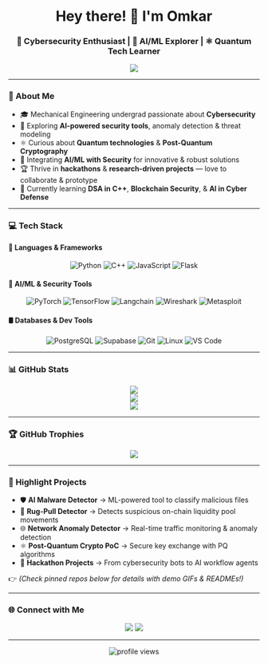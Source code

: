 <h1 align="center">Hey there! 👋 I'm Omkar</h1>
<h3 align="center">🔐 Cybersecurity Enthusiast | 🤖 AI/ML Explorer | ⚛️ Quantum Tech Learner</h3>

<p align="center">
  <img src="https://readme-typing-svg.herokuapp.com?font=Fira+Code&size=21&duration=3000&pause=1000&center=true&vCenter=true&width=480&lines=Passionate+about+Cybersecurity;AI+%2B+ML+for+Secure+Systems;Exploring+Quantum+Technologies;Always+Learning+%26+Building;❤️Hackathons+%26+Research+Projects"/>
</p>

---

### 🧠 About Me

- 🎓 Mechanical Engineering undergrad passionate about **Cybersecurity**
- 🔐 Exploring **AI-powered security tools**, anomaly detection & threat modeling
- ⚛️ Curious about **Quantum technologies** & **Post-Quantum Cryptography**
- 🤖 Integrating **AI/ML with Security** for innovative & robust solutions
- 🏆 Thrive in **hackathons** & **research-driven projects** — love to collaborate & prototype
- 🌱 Currently learning **DSA in C++**, **Blockchain Security**, & **AI in Cyber Defense**

---

### 💻 Tech Stack

#### 🚀 Languages & Frameworks
<div align="center">

![Python](https://img.shields.io/badge/Python-3776AB?style=for-the-badge&logo=python&logoColor=white)
![C++](https://img.shields.io/badge/C++-00599C?style=for-the-badge&logo=cplusplus&logoColor=white)
![JavaScript](https://img.shields.io/badge/JavaScript-F7DF1E?style=for-the-badge&logo=javascript&logoColor=black)
![Flask](https://img.shields.io/badge/Flask-000000?style=for-the-badge&logo=flask&logoColor=white)

</div>

#### 🧠 AI/ML & Security Tools
<div align="center">

![PyTorch](https://img.shields.io/badge/PyTorch-EE4C2C?style=for-the-badge&logo=pytorch&logoColor=white)
![TensorFlow](https://img.shields.io/badge/TensorFlow-FF6F00?style=for-the-badge&logo=tensorflow&logoColor=white)
![Langchain](https://img.shields.io/badge/LangChain-000000?style=for-the-badge)
![Wireshark](https://img.shields.io/badge/Wireshark-1679A7?style=for-the-badge&logo=wireshark&logoColor=white)
![Metasploit](https://img.shields.io/badge/Metasploit-272822?style=for-the-badge&logo=metasploit&logoColor=blue)

</div>

#### 🛢️ Databases & Dev Tools
<div align="center">

![PostgreSQL](https://img.shields.io/badge/PostgreSQL-336791?style=for-the-badge&logo=postgresql&logoColor=white)
![Supabase](https://img.shields.io/badge/Supabase-3ECF8E?style=for-the-badge&logo=supabase&logoColor=white)
![Git](https://img.shields.io/badge/Git-F05032?style=for-the-badge&logo=git&logoColor=white)
![Linux](https://img.shields.io/badge/Linux-FCC624?style=for-the-badge&logo=linux&logoColor=black)
![VS Code](https://img.shields.io/badge/VS%20Code-007ACC?style=for-the-badge&logo=visual-studio-code&logoColor=white)

</div>

---

### 📊 GitHub Stats

<div align="center">

<a href="https://github.com/OmkarPutti">
  <img src="https://streak-stats.demolab.com?user=OmkarPutti&theme=tokyonight&hide_border=true&date_format=M%20j%5B%2C%20Y%5D"/>
</a>
<br/>
<a href="https://github.com/OmkarPutti">
  <img src="https://github-readme-stats.vercel.app/api?username=OmkarPutti&show_icons=true&theme=radical&hide_border=true"/>
</a>
<br/>
<a href="https://github.com/OmkarPutti">
  <img src="https://github-readme-stats.vercel.app/api/top-langs/?username=OmkarPutti&layout=compact&theme=radical&hide_border=true"/>
</a>

</div>

---

### 🏆 GitHub Trophies

<p align="center">
  <img src="https://github-profile-trophy.vercel.app/?username=OmkarPutti&theme=radical&no-frame=true&row=1&margin-w=10&margin-h=10" />
</p>

---

### 🚀 Highlight Projects

- 🛡️ **AI Malware Detector** → ML-powered tool to classify malicious files  
- 💸 **Rug-Pull Detector** → Detects suspicious on-chain liquidity pool movements  
- 🌐 **Network Anomaly Detector** → Real-time traffic monitoring & anomaly detection  
- ⚛️ **Post-Quantum Crypto PoC** → Secure key exchange with PQ algorithms  
- 🔭 **Hackathon Projects** → From cybersecurity bots to AI workflow agents  

👉 *(Check pinned repos below for details with demo GIFs & READMEs!)*

---

### 🌐 Connect with Me

<p align="center">
  <a href="mailto:your-email@gmail.com"><img src="https://img.shields.io/badge/Gmail-D14836?style=for-the-badge&logo=gmail&logoColor=white"></a>
  <a href="https://www.linkedin.com/in/your-linkedin/"><img src="https://img.shields.io/badge/LinkedIn-0077B5?style=for-the-badge&logo=linkedin&logoColor=white"></a>
</p>

---

<p align="center">
  <img src="https://komarev.com/ghpvc/?username=OmkarPutti&label=Profile%20views&color=0e75b6&style=flat" alt="profile views"/>
</p>
